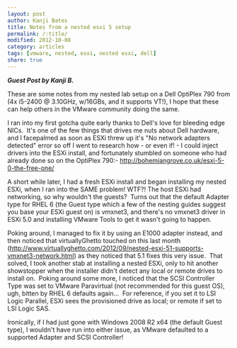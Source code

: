 ```yaml
---
layout: post
author: Kanji Bates
title: Notes from a nested esxi 5 setup
permalink: /:title/
modified: 2012-10-08
category: articles
tags: [vmware, nested, esxi, nested esxi, dell]
share: true
---
```

<strong><em>Guest Post by Kanji B.</em></strong>

These are some notes from my nested lab setup on a Dell OptiPlex 790 from (4x i5-2400 @ 3.10GHz, w/16GBs, and it supports VT!), I hope that these can help others in the VMware community doing the same.

I ran into my first gotcha quite early thanks to Dell's love for bleeding edge NICs.  It's one of the few things that drives me nuts about Dell hardware, and I facepalmed as soon as ESXi threw up it's "No network adapters detected" error so off I went to research how - or even if! - I could inject drivers into the ESXi install, and fortunately stumbled on someone who had already done so on the OptiPlex 790:- <a href="http://bohemiangrove.co.uk/esxi-5-0-the-free-one/" target="_blank">http://bohemiangrove.co.uk/esxi-5-0-the-free-one/</a>

A short while later, I had a fresh ESXi install and began installing my nested ESXi, when I ran into the SAME problem! WTF?! The host ESXi had networking, so why wouldn't the guests?  Turns out that the default Adapter type for RHEL 6 (the Guest type which a few of the nesting guides suggest you base your ESXi guest on) is vmxnet3, and there's no vmxnet3 driver in ESXi 5.0 and installing VMware Tools to get it wasn't going to happen.

Poking around, I managed to fix it by using an E1000 adapter instead, and then noticed that virtuallyGhetto touched on this last month (<a href="http://www.virtuallyghetto.com/2012/09/nested-esxi-51-supports-vmxnet3-network.html" target="_blank">http://www.virtuallyghetto.com/2012/09/nested-esxi-51-supports-vmxnet3-network.html</a>) as they noticed that 5.1 fixes this very issue.  That solved, I took another stab at installing a nested ESXi, only to hit another showstopper when the installer didn't detect any local or remote drives to install on.  Poking around some more, I noticed that the SCSI Controller Type was set to VMware Paravirtual (not recommended for this guest OS), ugh, bitten by RHEL 6 defaults again...  For reference, if you set it to LSI Logic Parallel, ESXi sees the provisioned drive as local; or remote if set to LSI Logic SAS.

Ironically, if I had just gone with Windows 2008 R2 x64 (the default Guest type), I wouldn't have run into either issue, as VMware defaulted to a supported Adapter and SCSI Controller!